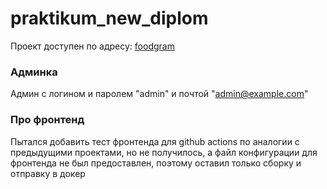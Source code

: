 # praktikum_new_diplom

Проект доступен по адресу: [foodgram](https://foodgram-final.ddns.net)

### Админка
Админ с логином и паролем "admin" и почтой "admin@example.com"

### Про фронтенд
Пытался добавить тест фронтенда для github actions по аналогии
с предыдущими проектами, но не получилось, а файл конфигурации
для фронтенда не был предоставлен, поэтому оставил только сборку и отправку в докер
